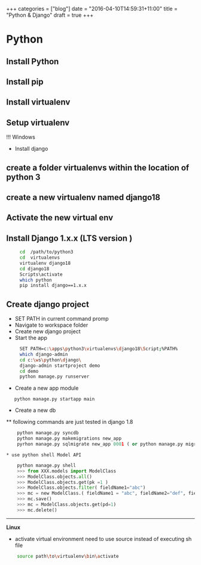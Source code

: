 +++
categories = ["blog"]
date = "2016-04-10T14:59:31+11:00"
title = "Python & Django"
draft = true
+++

# Python

## Install Python

## Install pip

## Install virtualenv

## Setup virtualenv
!!! Windows
* Install django
## create a folder virtualenvs within the location of python 3
## create a new virtualenv named django18
## Activate the new virtual env
## Install Django 1.x.x (LTS version ) 

```bash
     cd  /path/to/python3
     cd  virtualenvs
     virtualenv django18
     cd django18
     Scripts\activate
     which python
     pip install django==1.x.x
```

## Create django project 
* SET PATH in current command promp
* Navigate to workspace folder
* Create new django project
* Start the app

```bash
     SET PATH=c:\apps\python3\virtualenvs\django18\Script;%PATH%
     which django-admin
     cd c:\ws\python\django\
     django-admin startproject demo
     cd demo
     python manage.py runserver
```

* Create a new app module

`    python manage.py startapp main     `

* Create a new db 

**  following commands are just tested in django 1.8

```python
    python manage.py syncdb 
    python manage.py makemigrations new_app 
    pyrhon manage.py sqlmigrate new_app 0001 ( or python manage.py migrate new_app 0001 )
```

    * use python shell Model API

```python
    python manage.py shell
    >>> from XXX.models import ModelClass
    >>> ModelClass.objects.all()
    >>> ModelClass.objects.get(pk =1 )
    >>> ModelClass.objects.filter( fieldName1="abc")
    >>> mc = new ModelClass.( fieldName1 = "abc", fieldName2="def", fieldName3 = 3 )
    >>> mc.save()
    >>> mc = ModelClass.objects.get(pd=1)
    >>> mc.delete()    
```


---
**Linux**

* activate virtual environment need to use source instead of executing sh file
```bash
    source path\to\virtualenv\bin\activate
```
